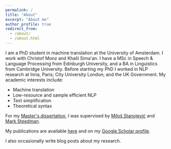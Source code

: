 ```yaml
---
permalink: /
title: "About"
excerpt: "About me"
author_profile: true
redirect_from: 
  - /about/
  - /about.html
---
```


I am a PhD student in machine translation at the University of Amsterdam. I work with Christof Monz and Khalil Sima'an. I have a MSc in Speech & Language Processing from Edinburgh University, and a BA in Linguistics from Cambridge University. Before starting my PhD I worked in NLP research at Inria, Paris; City University London; and the UK Government. My academic interests include:

- Machine translation
- Low-resource and sample efficient NLP
- Text simplification
- Theoretical syntax

For my [Master's dissertation](https://github.com/Sethjsa/Sethjsa.github.io/blob/master/MSc%20SLP%20Dissertation%20-%20B178385_7979.pdf), I was supervised by [Miloš Stanojević](https://stanojevic.github.io) and [Mark Steedman](https://homepages.inf.ed.ac.uk/steedman/).

My publications are available [here](./publications.md) and on my [Google Scholar profile](https://scholar.google.com/citations?hl=en&user=R9VK010AAAAJ).

I also occasionally write blog posts about my research.
